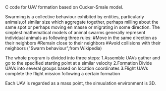 C code for UAV formation based on Cucker-Smale model.

Swarming is a collective behaviour exhibited by entities, particularly animals,of similar size which aggregate together, perhaps milling about the same spot or perhaps moving en masse or migrating in some direction.
The simplest mathematical models of animal swarms generally represent individual animals as following three rules:
#Move in the same direction as their neighbors
#Remain close to their neighbors
#Avoid collisions with their neighbors
("Swarm behaviour",from Wikipedia)

The whole program is divided into three steps:
1.Assemble
  UAVs gather and go to the specified starting point at a similar velocity
2.Formation
  Divide UAVs into several groups based on location coordinates
3.Flight
  UAVs complete the flight mission following a certain formation

Each UAV is regarded as a mass point, the simuulation environment is 3D. 
